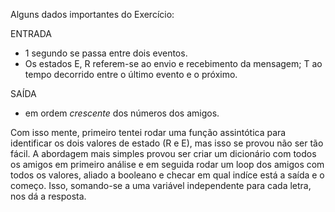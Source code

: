 Alguns dados importantes do Exercício:

ENTRADA
- 1 segundo se passa entre dois eventos.
- Os estados E, R referem-se ao envio e recebimento da mensagem; T ao tempo decorrido entre o último evento e o próximo.

SAÍDA
- em ordem *crescente* dos números dos amigos.

Com isso mente, primeiro tentei rodar uma função assintótica para identificar os dois valores de estado (R e E), mas isso se provou não ser tão fácil. A abordagem mais simples provou ser criar um dicionário com todos os amigos em primeiro análise e em seguida rodar um loop dos amigos com todos os valores, aliado a booleano e checar em qual indíce está a saída e o começo. Isso, somando-se a uma variável independente para cada letra, nos dá a resposta.
